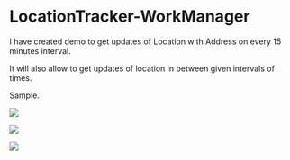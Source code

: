 # LocationTracker-WorkManager

I have created demo to get updates of Location with Address on every 15 minutes interval.

It will also allow to get updates of location in between given intervals of times.

Sample.

![](https://raw.githubusercontent.com/pratikbutani/LocationTracker-WorkManager/master/1.png)

![](https://raw.githubusercontent.com/pratikbutani/LocationTracker-WorkManager/master/2.png)

![](https://raw.githubusercontent.com/pratikbutani/LocationTracker-WorkManager/master/3.png)
